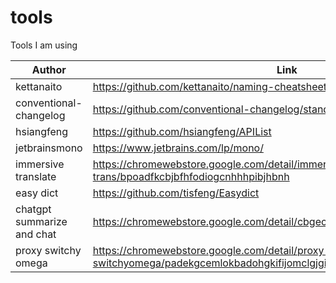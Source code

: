 # tools
Tools I am using 

| Author | Link |
| ------ | ---- |
| kettanaito | https://github.com/kettanaito/naming-cheatsheet |
| conventional-changelog | https://github.com/conventional-changelog/standard-version |
| hsiangfeng | https://github.com/hsiangfeng/APIList |
| jetbrainsmono | https://www.jetbrains.com/lp/mono/ |
| immersive translate | https://chromewebstore.google.com/detail/immersive-translate-trans/bpoadfkcbjbfhfodiogcnhhhpibjhbnh |
| easy dict | https://github.com/tisfeng/Easydict |
| chatgpt summarize and chat | https://chromewebstore.google.com/detail/cbgecfllfhmmnknmamkejadjmnmpfjmp |
| proxy switchy omega | https://chromewebstore.google.com/detail/proxy-switchyomega/padekgcemlokbadohgkifijomclgjgif?hl=en | 
